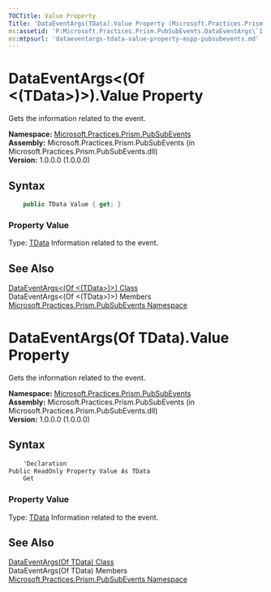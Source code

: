 ```yaml
---
TOCTitle: Value Property
Title: 'DataEventArgs(TData).Value Property (Microsoft.Practices.Prism.PubSubEvents)'
ms:assetid: 'P:Microsoft.Practices.Prism.PubSubEvents.DataEventArgs\`1.Value'
ms:mtpsurl: 'dataeventargs-tdata-value-property-mspp-pubsubevents.md'
---
```


# DataEventArgs&lt;(Of &lt;(TData&gt;)&gt;).Value Property

Gets the information related to the event.

**Namespace:** [Microsoft.Practices.Prism.PubSubEvents](/patterns-practices/reference/mspp-mvvm-namespace)  
**Assembly:** Microsoft.Practices.Prism.PubSubEvents (in Microsoft.Practices.Prism.PubSubEvents.dll)  
**Version:** 1.0.0.0 (1.0.0.0)

## Syntax

```C#
    public TData Value { get; }
``` 

### Property Value

Type: [TData](/patterns-practices/reference/dataeventargs-tdata-class-mspp-pubsubevents)
Information related to the event.

## See Also

[DataEventArgs&lt;(Of &lt;(TData&gt;)&gt;) Class](/patterns-practices/reference/dataeventargs-tdata-class-mspp-pubsubevents)  
DataEventArgs&lt;(Of &lt;(TData&gt;)&gt;) Members
[Microsoft.Practices.Prism.PubSubEvents Namespace](/patterns-practices/reference/mspp-mvvm-namespace)

# DataEventArgs(Of TData).Value Property

Gets the information related to the event.

**Namespace:** [Microsoft.Practices.Prism.PubSubEvents](/patterns-practices/reference/mspp-mvvm-namespace)  
**Assembly:** Microsoft.Practices.Prism.PubSubEvents (in Microsoft.Practices.Prism.PubSubEvents.dll)  
**Version:** 1.0.0.0 (1.0.0.0)

## Syntax

```C#
    'Declaration
Public ReadOnly Property Value As TData
	Get
```  

### Property Value

Type: [TData](/patterns-practices/reference/dataeventargs-tdata-class-mspp-pubsubevents)
Information related to the event.

## See Also

[DataEventArgs(Of TData) Class](/patterns-practices/reference/dataeventargs-tdata-class-mspp-pubsubevents)  
DataEventArgs(Of TData) Members
[Microsoft.Practices.Prism.PubSubEvents Namespace](/patterns-practices/reference/mspp-mvvm-namespace)